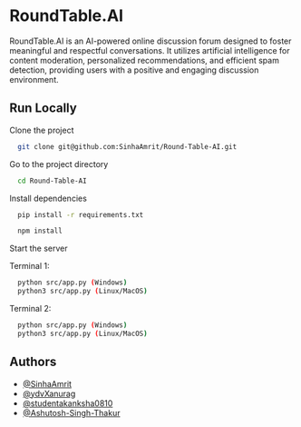 
# RoundTable.AI

RoundTable.AI is an AI-powered online discussion forum designed to foster meaningful and respectful conversations. It utilizes artificial intelligence for content moderation, personalized recommendations, and efficient spam detection, providing users with a positive and engaging discussion environment.

## Run Locally

Clone the project

```bash
  git clone git@github.com:SinhaAmrit/Round-Table-AI.git
```

Go to the project directory

```bash
  cd Round-Table-AI
```

Install dependencies

```bash
  pip install -r requirements.txt
```

```bash
  npm install
```

Start the server

Terminal 1:

```bash
  python src/app.py (Windows)
  python3 src/app.py (Linux/MacOS)
```

Terminal 2:

```bash
  python src/app.py (Windows)
  python3 src/app.py (Linux/MacOS)
```

## Authors

- [@SinhaAmrit](https://github.com/SinhaAmrit)
- [@ydvXanurag](https://github.com/ydvXanurag)
- [@studentakanksha0810](https://github.com/studentakanksha0810)
- [@Ashutosh-Singh-Thakur](https://github.com/Ashutosh-Singh-Thakur)

